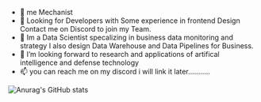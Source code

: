 - 👋 me Mechanist
- 👀 Looking for Developers with Some experience in frontend Design Contact me on Discord to join my Team.
- 🌱 Im a Data Scientist specalizing in business data monitoring and strategy I also design Data Warehouse and Data Pipelines for Business.
- 💞️ I’m looking forward to research and applications of artifical intelligence and defense technology
- 📫 you can reach me on my discord i will link it later...........

<!---
0-Defalt-0/0-Defalt-0 is a ✨ special ✨ repository because its `README.md` (this file) appears on your GitHub profile.
You can click the Preview link to take a look at your changes.
--->
![Anurag's GitHub stats](https://github-readme-stats.vercel.app/api?username=0-Defalt-0&theme=dracula&show_icons=true)
